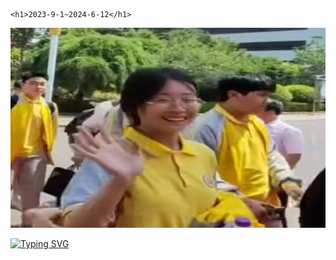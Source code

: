 	<h1>2023-9-1~2024-6-12</h1>
<img   src="https://github.com/nacglalevin/Eternal-Love/blob/main/Beloved.jpg" alt="Beloved" width="520" height="320"/> 

[![Typing SVG](https://readme-typing-svg.herokuapp.com?font=comfortaa&color=%FFFFFF&size=25&height=40&lines=听着一遍又一遍的须尽欢;敬我们2023年的初次相见;想到冗长的一生再难与她想遇;我难免哽咽;再若相逢不知何年何月;你我缘分太薄来世再见)](https://git.io/typing-svg)
 